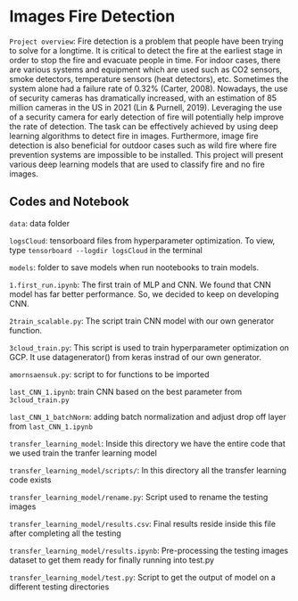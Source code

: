 # Images Fire Detection
`Project overview`: Fire detection is a problem that people have been trying to solve for a longtime. It is critical to detect the fire at the earliest stage in order to stop the fire and evacuate people in time. For indoor cases, there are various systems and equipment which are used such as CO2 sensors, smoke detectors, temperature sensors (heat detectors), etc. Sometimes the system alone had a failure rate of 0.32% (Carter, 2008). Nowadays, the use of security cameras has dramatically increased, with an estimation of 85 million cameras in the US in 2021 (Lin & Purnell, 2019). Leveraging the use of a security camera for early detection of fire will potentially help improve the rate of detection. The task can be effectively achieved by using deep learning algorithms to detect fire in images. Furthermore, image fire detection is also beneficial for outdoor cases such as wild fire where fire prevention systems are impossible to be installed. This project will present various deep learning models that are used to classify fire and no fire images.



## Codes and Notebook
`data`: data folder

`logsCloud`: tensorboard files from hyperparameter optimization. To view, type `tensorboard --logdir logsCloud` in the terminal

`models`: folder to save models when run nootebooks to train models.

`1.first_run.ipynb`: The first train of MLP and CNN. We found that CNN model has far better performance. So, we decided to keep on developing CNN.

`2train_scalable.py`: The script train CNN model with our own generator function.

`3cloud_train.py`: This script is used to train hyperparameter optimization on GCP. It use datagenerator() from keras instrad of our own generator.

`amornsaensuk.py`: script to for functions to be imported

`last_CNN_1.ipynb`: train CNN based on the best parameter from `3cloud_train.py`

`last_CNN_1_batchNorm`: adding batch normalization and adjust drop off layer from `last_CNN_1.ipynb`


`transfer_learning_model`: Inside this directory we have the entire code that we used train the tranfer learning model

`transfer_learning_model/scripts/`: In this directory all the transfer learning code exists

`transfer_learning_model/rename.py`: Script used to rename the testing images

`transfer_learning_model/results.csv`: Final results reside inside this file after completing all the testing

`transfer_learning_model/results.ipynb`: Pre-processing the testing images dataset to get them ready for finally running into test.py

`transfer_learning_model/test.py`: Script to get the output of model on a different testing directories
